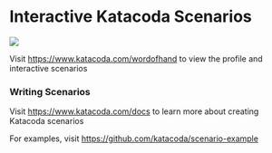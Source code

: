 # Interactive Katacoda Scenarios

[![](http://shields.katacoda.com/katacoda/wordofhand/count.svg)](https://www.katacoda.com/wordofhand "Get your profile on Katacoda.com")

Visit https://www.katacoda.com/wordofhand to view the profile and interactive scenarios

### Writing Scenarios
Visit https://www.katacoda.com/docs to learn more about creating Katacoda scenarios

For examples, visit https://github.com/katacoda/scenario-example
